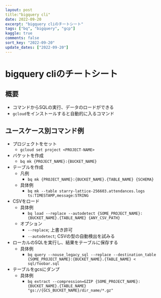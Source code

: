 ```yaml
---
layout: post
title:"bigquery cli"
date: 2022-09-20
excerpt: "bigquery cliのチートシート"
tags: ["bq", "bigquery", "gcp"]
kaggle: true
comments: false
sort_key: "2022-09-20"
update_dates: ["2022-09-20"]
---
```


# bigquery cliのチートシート

## 概要
 - コマンドからSQLの実行、データのロードができる
 - `gcloud`をインストールすると自動的に入るコマンド

## ユースケース別コマンド例
 - プロジェクトをセット
   - `gcloud set project <PROJECT-NAME>`
 - バケットを作成
   - `bq mk {PROJECT_NAME}:{BUCKET_NAME}`
 - テーブルを作成
   - 凡例
     - `bq mk {PROJECT_NAME}:{BUCKET_NAME}.{TABLE_NAME} {SCHEMA}`
   - 具体例
     - `bq mk --table starry-lattice-256603.attendances.logs ts:TIMESTAMP,message:STRING`
 - CSVをロード
   - 具体例
     - `bq load --replace --autodetect {SOME_PROJECT_NAME}:{BUCKET_NAME}.{TABLE_NAME} {ANY_CSV_PATH}`
   - オプション
     - `--replace`; 上書き許可
     - `--autodetect`; CSVの型の自動検出を試みる
 - ローカルのSQLを実行し、結果をテーブルに保存する 
   - 具体例
     - `bq query --nouse_legacy_sql --replace --destination_table {SOME_PROJECT_NAME}:{BUCKET_NAME}.{TABLE_NAME} < sql/foobar.sql`
 - テーブルをgcsにダンプ
   - 具体例
     - `bq extract --compression=GZIP {SOME_PROJECT_NAME}:{BUCKET_NAME}.{TABLE_NAME} "gs://{GCS_BUCKET_NAME}/dir_name/*.gz"`
